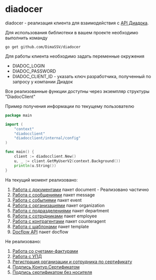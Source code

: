 # diadocer
diadocer - реализация клиента для взаимодействия с [API Диадока](http://api-docs.diadoc.ru/).

Для использования библиотеки в вашем проекте необходимо выполнить команду
```shell
go get github.com/DimaSSV/diadocer
```

Для работы клиента необходимо задать переменные окружения
- DIADOC_LOGIN
- DIADOC_PASSWORD
- DIADOC_CLIENT_ID - указать ключ разработчика, полученный по запросу у компании Диадок

Все реализованные функции доступны через экземпляр структуры "DiadocClient"

Пример получения информации по текущему пользователю
```go
package main

import (
	"context"
	"diadocclient"
	"diadocclient/internal/config"
)

func main() {
	client := diadocclient.New()
	u, _ := client.GetMyUserV2(context.Background())
	println(u.String())
}
```

На текущий момент реализовано:
1. [Работа с документами](https://developer.kontur.ru/docs/diadoc-api/API_Documents.html) пакет document - Реализовано частично
2. [Работа с сообщениями](https://developer.kontur.ru/docs/diadoc-api/API_Messages.html) пакет message
3. [Работа с событиями](https://developer.kontur.ru/docs/diadoc-api/API_Events.html) пакет event
4. [Работа с организациями](https://developer.kontur.ru/docs/diadoc-api/API_Organizations.html) пакет organization
5. [Работа с подразделениями](https://developer.kontur.ru/docs/diadoc-api/API_Departments.html) пакет department
6. [Работа с сотрудниками](https://developer.kontur.ru/docs/diadoc-api/API_Employees.html) пакет employee
7. [Работа с контрагентами](https://developer.kontur.ru/docs/diadoc-api/API_Counteragents.html) пакет counteragent
8. [Работа с шаблонами](https://developer.kontur.ru/docs/diadoc-api/API_Templates.html) пакет template
9. [Docflow API](https://developer.kontur.ru/docs/diadoc-api/Docflow%20API.html) пакет docflow

Не реализовано: 
1. [Работа со счетами-фактурами](https://developer.kontur.ru/docs/diadoc-api/API_Invoices.html)
2. [Работа с УПД](https://developer.kontur.ru/docs/diadoc-api/API_UniversalTransferDocument.html)
3. [Регистрация организации и сотрудника по сертификату](https://developer.kontur.ru/docs/diadoc-api/API_Registration.html)
4. [Подпись Контур.Сертификатом](https://developer.kontur.ru/docs/diadoc-api/CloudSignApi.html)
5. [Подпись сертификатом без носителя](https://developer.kontur.ru/docs/diadoc-api/API_Dss.html)
